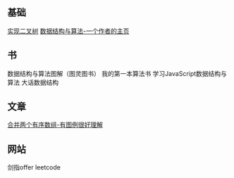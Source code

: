 ## 基础
[实现二叉树](https://www.cnblogs.com/cc-freiheit/p/10368078.html)
[数据结构与算法-一个作者的主页](https://www.cnblogs.com/cc-freiheit/category/1397354.html)


## 书
数据结构与算法图解（图灵图书）
我的第一本算法书
学习JavaScript数据结构与算法
大话数据结构


## 文章
[合并两个有序数组-有图例很好理解](https://juejin.cn/post/6919482968444502029)


## 网站
剑指offer
leetcode